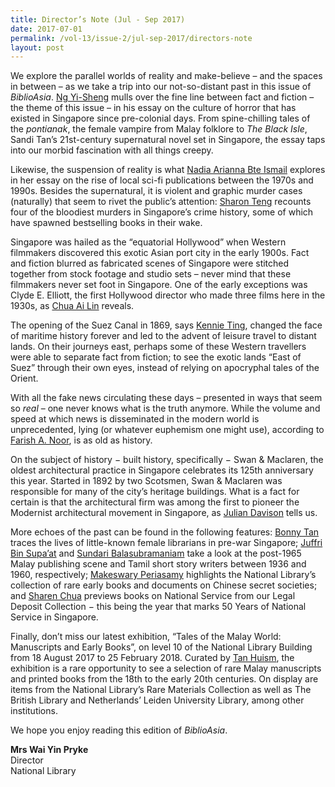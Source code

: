 ```yaml
---
title: Director’s Note (Jul - Sep 2017)
date: 2017-07-01
permalink: /vol-13/issue-2/jul-sep-2017/directors-note
layout: post
---
```

We explore the parallel worlds of reality and make-believe – and the spaces in between – as we take a trip into our not-so-distant past in this issue of *BiblioAsia*. [Ng Yi-Sheng](/vol-13/issue-2/jul-sep-2017/historyofsghorror) mulls over the fine line between fact and fiction – the theme of this issue – in his essay on the culture of horror that has existed in Singapore since pre-colonial days. From spine-chilling tales of the *pontianak*, the female vampire from Malay folklore to *The Black Isle*, Sandi Tan’s 21st-century supernatural novel set in Singapore, the essay taps into our morbid fascination with all things creepy.

Likewise, the suspension of reality is what [Nadia Arianna Bte Ismail](/vol-13/issue-2/jul-sep-2017/sci-fi-in-singapore) explores in her essay on the rise of local sci-fi publications between the 1970s and 1990s. Besides the supernatural, it is violent and graphic murder cases (naturally) that seem to rivet the public’s attention: [Sharon Teng](/vol-13/issue-2/jul-sep-2017/murdermostmalevolent) recounts four of the bloodiest murders in Singapore’s crime history, some of which have spawned bestselling books in their wake.

Singapore was hailed as the “equatorial Hollywood” when Western filmmakers discovered this exotic Asian port city in the early 1900s. Fact and fiction blurred as fabricated scenes of Singapore were stitched together from stock footage and studio sets – never mind that these filmmakers never set foot in Singapore. One of the early exceptions was Clyde E. Elliott, the first Hollywood director who made three films here in the 1930s, as [Chua Ai Lin](/vol-13/issue-2/jul-sep-2017/reel-life-singapore) reveals.

The opening of the Suez Canal in 1869, says [Kennie Ting](/vol-13/issue-2/jul-sep-2017/east-of-suez), changed the face of maritime history forever and led to the advent of leisure travel to distant lands. On their journeys east, perhaps some of these Western travellers were able to separate fact from fiction; to see the exotic lands “East of Suez” through their own eyes, instead of relying on apocryphal tales of the Orient.

With all the fake news circulating these days – presented in ways that seem so *real* – one never knows what is the truth anymore. While the volume and speed at which news is disseminated in the modern world is unprecedented, lying (or whatever euphemism one might use), according to [Farish A. Noor](/issue-2/jul-sep-2017/fake-news), is as old as history.

On the subject of history − built history, specifically − Swan & Maclaren, the oldest architectural practice in Singapore celebrates its 125th anniversary this year. Started in 1892 by two Scotsmen, Swan & Maclaren was responsible for many of the city’s heritage buildings. What is a fact for certain is that the architectural firm was among the first to pioneer the Modernist architectural movement in Singapore, as [Julian Davison](/vol-13/issue-2/jul-sep-2017/swan-and-maclaren) tells us.

More echoes of the past can be found in the following features: [Bonny Tan](/vol-13/issue-2/jul-sep-2017/an-unusual-ambition) traces the lives of little-known female librarians in pre-war Singapore; [Juffri Bin Supa’at](/vol-13/issue-2/jul-sep-2017/alam-puisi-singapura) and [Sundari Balasubramaniam](/vol-13/issue-2/jul-sep-2017/sg-self-goverance) take a look at the post-1965 Malay publishing scene and Tamil short story writers between 1936 and 1960, respectively; [Makeswary Periasamy](/vol-13/issue-2/jul-sep-2017/heaven-earth-brotherh) highlights the National Library’s collection of rare early books and documents on Chinese secret societies; and [Sharen Chua](/vol-13/issue-2/jul-sep-2017/50years-of-ns) previews books on National Service from our Legal Deposit Collection − this being the year that marks 50 Years of National Service in Singapore.

Finally, don’t miss our latest exhibition, “Tales of the Malay World: Manuscripts and Early Books”, on level 10 of the National Library Building from 18 August 2017 to 25 February 2018. Curated by [Tan Huism](/vol-13/issue-2/jul-sep-2017/talesofmalayworld), the exhibition is a rare opportunity to see a selection of rare Malay manuscripts and printed books from the 18th to the early 20th centuries. On display are items from the National Library’s Rare Materials Collection as well as The British Library and Netherlands’ Leiden University Library, among other institutions.

We hope you enjoy reading this edition of *BiblioAsia*.

<b>Mrs Wai Yin Pryke</b><br>
Director<br>
National Library